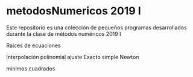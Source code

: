 # metodosNumericos 2019 I
Este repositorio es una colección de pequeños programas desarrollados durante la clase de métodos numéricos  2019 I

Raices de ecuaciones

Interpolación  polinomial 
ajuste Exacto
simple
Newton 

minimos cuadrados 

